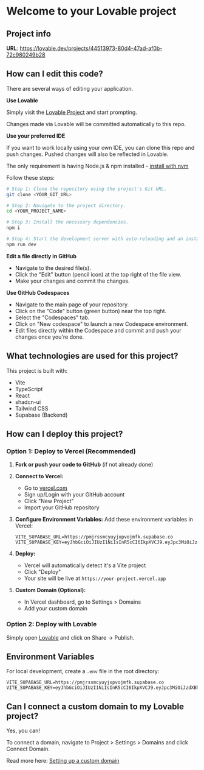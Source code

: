 # Welcome to your Lovable project

## Project info

**URL**: https://lovable.dev/projects/44513973-80d4-47ad-af0b-72c980249b28

## How can I edit this code?

There are several ways of editing your application.

**Use Lovable**

Simply visit the [Lovable Project](https://lovable.dev/projects/44513973-80d4-47ad-af0b-72c980249b28) and start prompting.

Changes made via Lovable will be committed automatically to this repo.

**Use your preferred IDE**

If you want to work locally using your own IDE, you can clone this repo and push changes. Pushed changes will also be reflected in Lovable.

The only requirement is having Node.js & npm installed - [install with nvm](https://github.com/nvm-sh/nvm#installing-and-updating)

Follow these steps:

```sh
# Step 1: Clone the repository using the project's Git URL.
git clone <YOUR_GIT_URL>

# Step 2: Navigate to the project directory.
cd <YOUR_PROJECT_NAME>

# Step 3: Install the necessary dependencies.
npm i

# Step 4: Start the development server with auto-reloading and an instant preview.
npm run dev
```

**Edit a file directly in GitHub**

- Navigate to the desired file(s).
- Click the "Edit" button (pencil icon) at the top right of the file view.
- Make your changes and commit the changes.

**Use GitHub Codespaces**

- Navigate to the main page of your repository.
- Click on the "Code" button (green button) near the top right.
- Select the "Codespaces" tab.
- Click on "New codespace" to launch a new Codespace environment.
- Edit files directly within the Codespace and commit and push your changes once you're done.

## What technologies are used for this project?

This project is built with:

- Vite
- TypeScript
- React
- shadcn-ui
- Tailwind CSS
- Supabase (Backend)

## How can I deploy this project?

### Option 1: Deploy to Vercel (Recommended)

1. **Fork or push your code to GitHub** (if not already done)

2. **Connect to Vercel:**
   - Go to [vercel.com](https://vercel.com)
   - Sign up/Login with your GitHub account
   - Click "New Project"
   - Import your GitHub repository

3. **Configure Environment Variables:**
   Add these environment variables in Vercel:
   ```
   VITE_SUPABASE_URL=https://pmjrssmcyuyjxpvojmfk.supabase.co
   VITE_SUPABASE_KEY=eyJhbGciOiJIUzI1NiIsInR5cCI6IkpXVCJ9.eyJpc3MiOiJzdXBhYmFzZSIsInJlZiI6InBtanJzc21jeXV5anhwdm9qbWZrIiwicm9sZSI6ImFub24iLCJpYXQiOjE3NDk0OTAzNjksImV4cCI6MjA2NTA2NjM2OX0.5Op3LafYuybBnHZUb
   ```

4. **Deploy:**
   - Vercel will automatically detect it's a Vite project
   - Click "Deploy"
   - Your site will be live at `https://your-project.vercel.app`

5. **Custom Domain (Optional):**
   - In Vercel dashboard, go to Settings > Domains
   - Add your custom domain

### Option 2: Deploy with Lovable

Simply open [Lovable](https://lovable.dev/projects/44513973-80d4-47ad-af0b-72c980249b28) and click on Share -> Publish.

## Environment Variables

For local development, create a `.env` file in the root directory:

```env
VITE_SUPABASE_URL=https://pmjrssmcyuyjxpvojmfk.supabase.co
VITE_SUPABASE_KEY=eyJhbGciOiJIUzI1NiIsInR5cCI6IkpXVCJ9.eyJpc3MiOiJzdXBhYmFzZSIsInJlZiI6InBtanJzc21jeXV5anhwdm9qbWZrIiwicm9sZSI6ImFub24iLCJpYXQiOjE3NDk0OTAzNjksImV4cCI6MjA2NTA2NjM2OX0.5Op3LafYuybBnHZUb
```

## Can I connect a custom domain to my Lovable project?

Yes, you can!

To connect a domain, navigate to Project > Settings > Domains and click Connect Domain.

Read more here: [Setting up a custom domain](https://docs.lovable.dev/tips-tricks/custom-domain#step-by-step-guide)
